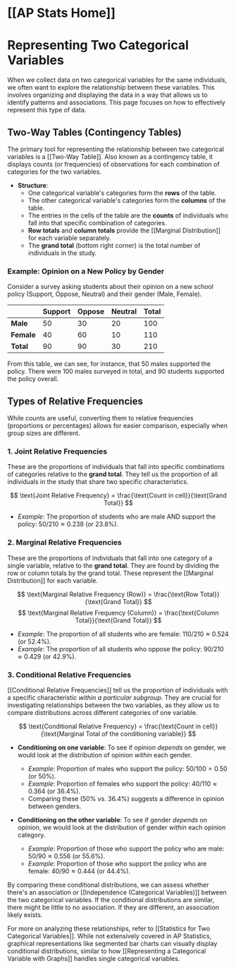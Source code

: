 # [[AP Stats Home]]
# Representing Two Categorical Variables

When we collect data on two categorical variables for the same individuals, we often want to explore the relationship between these variables. This involves organizing and displaying the data in a way that allows us to identify patterns and associations. This page focuses on how to effectively represent this type of data.

## Two-Way Tables (Contingency Tables)

The primary tool for representing the relationship between two categorical variables is a [[Two-Way Table]]. Also known as a contingency table, it displays counts (or frequencies) of observations for each combination of categories for the two variables.

*   **Structure**:
    *   One categorical variable's categories form the **rows** of the table.
    *   The other categorical variable's categories form the **columns** of the table.
    *   The entries in the cells of the table are the **counts** of individuals who fall into that specific combination of categories.
    *   **Row totals** and **column totals** provide the [[Marginal Distribution]] for each variable separately.
    *   The **grand total** (bottom right corner) is the total number of individuals in the study.

### Example: Opinion on a New Policy by Gender

Consider a survey asking students about their opinion on a new school policy (Support, Oppose, Neutral) and their gender (Male, Female).

|             | Support | Oppose | Neutral | Total |
| :---------- | :------ | :----- | :------ | :---- |
| **Male**    | 50      | 30     | 20      | 100   |
| **Female**  | 40      | 60     | 10      | 110   |
| **Total**   | 90      | 90     | 30      | 210   |

From this table, we can see, for instance, that 50 males supported the policy. There were 100 males surveyed in total, and 90 students supported the policy overall.

## Types of Relative Frequencies

While counts are useful, converting them to relative frequencies (proportions or percentages) allows for easier comparison, especially when group sizes are different.

### 1. Joint Relative Frequencies

These are the proportions of individuals that fall into specific combinations of categories relative to the **grand total**. They tell us the proportion of all individuals in the study that share two specific characteristics.

$$ \text{Joint Relative Frequency} = \frac{\text{Count in cell}}{\text{Grand Total}} $$

*   *Example*: The proportion of students who are male AND support the policy: $50 / 210 \approx 0.238$ (or 23.8%).

### 2. Marginal Relative Frequencies

These are the proportions of individuals that fall into one category of a single variable, relative to the **grand total**. They are found by dividing the row or column totals by the grand total. These represent the [[Marginal Distribution]] for each variable.

$$ \text{Marginal Relative Frequency (Row)} = \frac{\text{Row Total}}{\text{Grand Total}} $$
$$ \text{Marginal Relative Frequency (Column)} = \frac{\text{Column Total}}{\text{Grand Total}} $$

*   *Example*: The proportion of all students who are female: $110 / 210 \approx 0.524$ (or 52.4%).
*   *Example*: The proportion of all students who oppose the policy: $90 / 210 \approx 0.429$ (or 42.9%).

### 3. Conditional Relative Frequencies

[[Conditional Relative Frequencies]] tell us the proportion of individuals with a specific characteristic *within a particular subgroup*. They are crucial for investigating relationships between the two variables, as they allow us to compare distributions across different categories of one variable.

$$ \text{Conditional Relative Frequency} = \frac{\text{Count in cell}}{\text{Marginal Total of the conditioning variable}} $$

*   **Conditioning on one variable**: To see if opinion *depends* on gender, we would look at the distribution of opinion *within* each gender.
    *   *Example*: Proportion of males who support the policy: $50 / 100 = 0.50$ (or 50%).
    *   *Example*: Proportion of females who support the policy: $40 / 110 \approx 0.364$ (or 36.4%).
    *   Comparing these (50% vs. 36.4%) suggests a difference in opinion between genders.

*   **Conditioning on the other variable**: To see if gender *depends* on opinion, we would look at the distribution of gender *within* each opinion category.
    *   *Example*: Proportion of those who support the policy who are male: $50 / 90 \approx 0.556$ (or 55.6%).
    *   *Example*: Proportion of those who support the policy who are female: $40 / 90 \approx 0.444$ (or 44.4%).

By comparing these conditional distributions, we can assess whether there's an association or [[Independence (Categorical Variables)]] between the two categorical variables. If the conditional distributions are similar, there might be little to no association. If they are different, an association likely exists.

For more on analyzing these relationships, refer to [[Statistics for Two Categorical Variables]]. While not extensively covered in AP Statistics, graphical representations like segmented bar charts can visually display conditional distributions, similar to how [[Representing a Categorical Variable with Graphs]] handles single categorical variables.